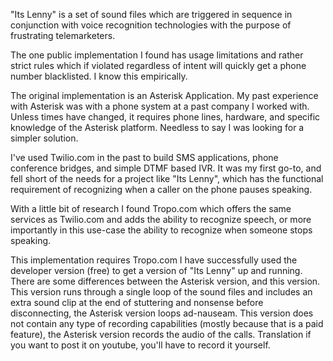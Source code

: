 "Its Lenny" is a set of sound files which are triggered in sequence in conjunction with voice recognition technologies with the purpose of frustrating telemarketers. 

The one public implementation I found has usage limitations and rather strict rules which if violated regardless of intent will quickly get a phone number blacklisted. I know this empirically.

The original implementation is an Asterisk Application. My past experience with Asterisk was with a phone system at a past company I worked with. Unless times have changed, it requires phone lines, hardware, and specific knowledge of the Asterisk platform. Needless to say I was looking for a simpler solution.

I've used Twilio.com in the past to build SMS applications, phone conference bridges, and simple DTMF based IVR. It was my first go-to, and fell short of the needs for a project like "Its Lenny", which has the functional requirement of recognizing when a caller on the phone pauses speaking. 

With a little bit of research I found Tropo.com which offers the same services as Twilio.com and adds the ability to recognize speech, or more importantly in this use-case the ability to recognize when someone stops speaking.


This implementation requires Tropo.com  I have successfully used the developer version (free) to get a version of "Its Lenny" up and running.  There are some differences between the Asterisk version, and this version. This version runs through a single loop of the sound files and includes an extra sound clip at the end of stuttering and nonsense before disconnecting, the Asterisk version loops ad-nauseam. This version does not contain any type of recording capabilities (mostly because that is a paid feature), the Asterisk version records the audio of the calls. Translation if you want to post it on youtube, you'll have to record it yourself.

